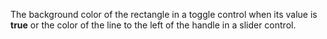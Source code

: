 The background color of the rectangle in a toggle control when its value is **true** or the color of the line to the left of the handle in a slider control.
